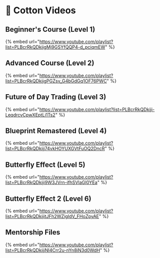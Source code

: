 # 🍭 Cotton Videos

## Beginner's Course (Level 1)

{% embed url="https://www.youtube.com/playlist?list=PLBcrRkQDkijgMj9GSYfQQP4-d_pciqmEW" %}

## Advanced Course (Level 2)

{% embed url="https://www.youtube.com/playlist?list=PLBcrRkQDkijgPGZsv_G4bGdGq1OF76PWC" %}

## Future of Day Trading (Level 3)

{% embed url="https://www.youtube.com/playlist?list=PLBcrRkQDkiji-LeqdrcvCpwXEptLi1Ts2" %}

## Blueprint Remastered (Level 4)

{% embed url="https://www.youtube.com/playlist?list=PLBcrRkQDkijj74vkHOYUXGVtFuOQ2DncR" %}

## Butterfly Effect (Level 5)

{% embed url="https://www.youtube.com/playlist?list=PLBcrRkQDkiji9W3JVrn-ifhSVlaGI0YEa" %}

## Butterfly Effect 2 (Level 6)

{% embed url="https://www.youtube.com/playlist?list=PLBcrRkQDkijitJFh2WZigIdV_FHoZpyAE" %}

## Mentorship Files

{% embed url="https://www.youtube.com/playlist?list=PLBcrRkQDkijjNI4Crr2u-nYn8iN3d0WdH" %}
